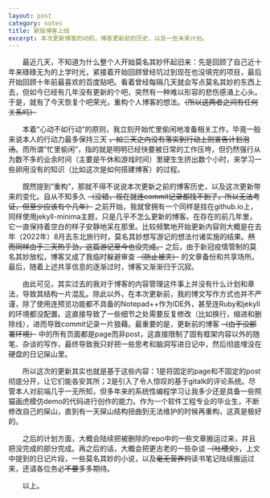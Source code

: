 ```yaml
---
layout: post
category: notes
title: 新版博客上线
excerpt: 本次更新博客的动机，博客更新前的历史，以及一些未来计划。
---
```

&emsp;&emsp;最近几天，不知道为什么整个人开始莫名其妙怀起旧来：先是回顾了自己近十年来碌碌无为的上学时光，紧接着开始回顾曾经坑过到现在也没填完的项目，最后开始回顾十年前最喜欢的百度贴吧。看着曾经每隔几天就会写点莫名其妙的东西上去，但如今已经有几年没有更新的个吧，突然有一种难以形容的悲伤感涌上心头。于是，就有了今天恢复个吧荣光，重构个人博客的想法。~~（所以这两者之间有任何关系吗）~~

&emsp;&emsp;本着“心动不如行动”的原则，我立刻开始忙里偷闲地准备相关工作，毕竟一般来说本人的行动力最多保持三天 ~~，如三天之内没有落实到行动上则宣告计划泡汤~~。而所谓“忙里偷闲”，指的就是明明已经快要被日常的工作压垮，但仍然强行从为数不多的业余时间（主要是午休和游戏时间）里硬生生挤出数个小时，来学习一些卵用没有的知识（比如这次是如何搭建博客）的过程。

&emsp;&emsp;既然提到“重构”，那就不得不说说本次更新之前的博客历史，以及这次更新带来的变化。自从不知多久 ~~（没错，现在就连commit记录都找不到了，所以无法考证，但至少应该有个几年）~~ 之前开始，我就曾拥有一个同样是挂在github.io上，同样使用jekyll-minima主题，只是几乎不怎么更新的博客。在存在的前几年里，它一直保持着空白的样子安静地呆在那里。比较频繁地开始更新内容则大概是在去年（2022年）8月去东北旅行时，莫名其妙想写游记的想法付诸实施的结果。~~然而同样由于三天热乎劲，这篇游记至今也没完成。~~ 之后，由于新冠疫情管制的莫名其妙放松，博客又成了我临时躲避审查 ~~（防止被夹）~~ 的文章备份和共享场所。最后，随着上述共享信息的逐渐过时，博客又渐渐归于沉寂。

&emsp;&emsp;由此可见，其实过去的我对于博客的内容管理这件事上并没有什么计划和章法，导致其结构一片混乱。除此以外，在本次更新前，我的博文写作方式也并不严谨，除了使用连预览功能都不具备的Notepad++作为IDE外，甚至连Ruby和jekyll的环境都没配置。这直接导致了一些细节之处需要反复修改（比如换行，缩进和删除线），进而导致commit记录一片狼藉。最重要的是，更新前的博客 ~~（由于没部署环境）~~ 中的所有页面都是page而非post，这直接限制了固有框架内容以外的随笔、杂谈的写作，最终导致我只好把一些思考和脑洞写进日记中，然后彻底埋没在硬盘的日记屎山里。

&emsp;&emsp;所以这次的更新其实也就是基于这些内容：1是将固定的page和不固定的post彻底分开，让它们能各安其所；2是引入了令人惊叹的基于gitalk的评论系统。尽管本人对前端几乎一无所知，但多年来的系统性编程学习让我多少还是具备一些照猫画虎模仿demo的代码进行创作的能力。作为一个软件工程专业的毕业生，不断修改自己的屎山，直到有一天屎山结构扭曲到无法维护的时候再重构，这真是极好的。

&emsp;&emsp;之后的计划方面，大概会陆续把被删除的repo中的一些文章搬运过来，并且把没完成的部分完成。再之后的话，大概会把更古老的一些杂谈 ~~（吐槽文）~~，上文中提到的日记片段，一些莫名其妙的小说，以及~~毫无营养的~~读书笔记陆续搬运过来，还请各位务必~~不要~~多多期待。

&emsp;&emsp;以上。
